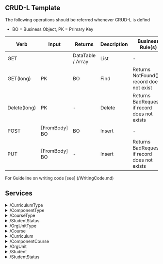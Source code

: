 ## CRUD-L Template
The following operations should be referred whenever CRUD-L is defind
- BO = Business Object, PK = Primary Key

|  Verb | Input | Returns| Description | Business Rule(s) | 
|  --- | --- | --- | --- | --- | 
|  GET |  |DataTable / Array | List | - | 
|  GET(long) | PK | BO | Find | Returns NotFound() if record does not exist | 
|  Delete(long) | PK | - | Delete | Returns BadRequest() if record does not exists | 
|  POST |[FromBody] BO  | BO | Insert | - | 
|  PUT |[FromBody] BO  | - | Insert | Returns BadRequest() if record does not exists | 

For Guideline on writing code [see] (/WritingCode.md) 

## Services

<details>
<summary> /CurriculumType </summary>

|  Verb | Input | Returns| Description | Business Rule(s) |
|  --- | --- | --- | --- | --- |
|  CRUD-L | - |-  | - | - |

</details>

<details>
<summary> /ComponentType </summary>

|  Verb | Input | Returns| Description | Business Rule(s) |
|  --- | --- | --- | --- | --- |
|  CRUD-L | - |-  | - | - |

</details>

<details>
<summary> /CourseType </summary>

|  Verb | Input | Returns| Description | Business Rule(s) |
|  --- | --- | --- | --- | --- |
|  CRUD-L | - |-  | - | - |

</details>

<details>
<summary> /StudentStatus </summary>

|  Verb | Input | Returns| Description | Business Rule(s) |
|  --- | --- | --- | --- | --- |
|  CRUD-L | - |-  | - | - |

</details>

<details>
<summary> /OrgUnitType </summary>

|  Verb | Input | Returns| Description | Business Rule(s) |
|  --- | --- | --- | --- | --- |
|  CRUD-L | - |-  | - | - |

</details>

<details>
<summary> /Course </summary>

|  Verb | Input | Returns| Description | Business Rule(s) | 
|  --- | --- | --- | --- | --- | 
|  GET |  |DataTable / Array | List | - | 
|  GET(long) | PK | BO | Find | Returns NotFound() if record does not exist | 
|  Delete(long) | PK | - | Delete | Returns BadRequest() if record does not exists | 
|  POST |[FromBody] BO  | BO | Insert | In BO: Make sure that there is not another record with the same name | 
|  PUT |[FromBody] BO  | - | Insert | Returns BadRequest() if record does not exists | 
</details>


<details>
  <summary>/Curriculum</summary>  

|  Verb | Input | Returns| Description | Business Rule(s) | 
|  --- | --- | --- | --- | --- | 
|  GET |  |DataTable / Array | List | **R1*** | 
|  GET(long) | PK | BO | Find | Returns NotFound() if record does not exist + **R1***  
|  GET(OwnerUnit/long) | OwnerUnitID | DataTable/Array | List all curriculums having given OwnerUnitID | - | 
|  GET(CurriculumType/long) | CurriculumTypeID | DataTable/Array | List all curriculums having given CurriculumTypeID | - | 
|  Delete(long) | PK | - | Delete | Returns BadRequest() if record does not exists  | 
|  POST |[FromBody] BO  | BO | Insert | + **R2*** | 
|  PUT |[FromBody] BO  | - | Insert | Returns BadRequest() if record does not exists + **R3*** +**R4*** | 

- R3 = TotalCourses >= Sum (Components.TotalCourses) for this curriculum
- R4 = TotalCreditHrs >= Sum (Components.Totalcredit) for this curriculum
</details>

<details>
<Summary>/ComponentCourse</summary>

|  Verb | Input | Returns| Description | Business Rule(s) | 
|  --- | --- | --- | --- | --- | 
|  GET |  |DataTable / Array | List | - | 
|  GET(long) | PK | BO | Find | Returns NotFound() if record does not exist | 
|  Delete(long) | PK | - | Delete | Returns BadRequest() if record does not exists | 
|  POST |[FromBody] BO  | BO | Insert | - | 
|  PUT |[FromBody] BO  | - | Insert | Returns BadRequest() if record does not exists | 

Business Rules
- A component can have zero or more than zero courses
- A component should not have more courses than defined in the TotalCourses field 
- The sum of credit hours of all courses in a component should not be more than defined in the TotalCredits
- A course can not be removed from the component if the course is taken by at least one student 
</details>

<details>
<summary>/OrgUnit</summary>

|  Verb | Input | Returns| Description | Business Rule(s) | 
|  --- | --- | --- | --- | --- | 
|  GET |  |DataTable / Array | List | - |
|  GET (Parent/long) | id |DataTable / Array | List all OrgUnits having ParentID = id | - | 
|  GET(long) | PK | BO | Find | Returns NotFound() if record does not exist | 
|  Delete(long) | PK | - | Delete | Returns BadRequest() if record does not exists | 
|  POST |[FromBody] BO  | BO | Insert | - | 
|  PUT |[FromBody] BO  | - | Insert | Returns BadRequest() if record does not exists | 
</details>

<details>
<summary>/Student</summary>

|  Verb | Input | Returns| Description | Business Rule(s) | 
|  --- | --- | --- | --- | --- | 
|  GET |  |DataTable / Array | List | - | 
|  GET(long) | PK | BO | Find | Returns NotFound() if record does not exist | 
|  Delete(long) | PK | - | Delete | Returns BadRequest() if record does not exists | 
|  POST |[FromBody] BO  | BO | Insert | - | 
|  PUT |[FromBody] BO  | - | Insert | Returns BadRequest() if record does not exists | 
</details>

<details>
<summary>/StudentStatus</summary>

|  Verb | Input | Returns| Description | Business Rule(s) | 
|  --- | --- | --- | --- | --- | 
|  GET |  |DataTable / Array | List | - | 
|  GET(long) | PK | BO | Find | Returns NotFound() if record does not exist | 
|  Delete(long) | PK | - | Delete | Returns BadRequest() if record does not exists | 
|  POST |[FromBody] BO  | BO | Insert | - | 
|  PUT |[FromBody] BO  | - | Insert | Returns BadRequest() if record does not exists | 
</details>
